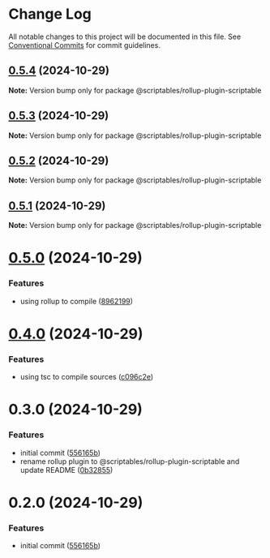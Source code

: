 # Change Log

All notable changes to this project will be documented in this file.
See [Conventional Commits](https://conventionalcommits.org) for commit guidelines.

## [0.5.4](https://github.com/taoyuan/scriptables/compare/@scriptables/rollup-plugin-scriptable@0.5.3...@scriptables/rollup-plugin-scriptable@0.5.4) (2024-10-29)

**Note:** Version bump only for package @scriptables/rollup-plugin-scriptable





## [0.5.3](https://github.com/taoyuan/scriptables/compare/@scriptables/rollup-plugin-scriptable@0.5.2...@scriptables/rollup-plugin-scriptable@0.5.3) (2024-10-29)

**Note:** Version bump only for package @scriptables/rollup-plugin-scriptable





## [0.5.2](https://github.com/taoyuan/scriptables/compare/@scriptables/rollup-plugin-scriptable@0.5.1...@scriptables/rollup-plugin-scriptable@0.5.2) (2024-10-29)

**Note:** Version bump only for package @scriptables/rollup-plugin-scriptable





## [0.5.1](https://github.com/taoyuan/scriptables/compare/@scriptables/rollup-plugin-scriptable@0.5.0...@scriptables/rollup-plugin-scriptable@0.5.1) (2024-10-29)

**Note:** Version bump only for package @scriptables/rollup-plugin-scriptable





# [0.5.0](https://github.com/taoyuan/scriptables/compare/@scriptables/rollup-plugin-scriptable@0.4.0...@scriptables/rollup-plugin-scriptable@0.5.0) (2024-10-29)


### Features

* using rollup to compile ([8962199](https://github.com/taoyuan/scriptables/commit/8962199e57b1b05ede55dea81da7588396eb91f4))





# [0.4.0](https://github.com/taoyuan/scriptables/compare/@scriptables/rollup-plugin-scriptable@0.3.0...@scriptables/rollup-plugin-scriptable@0.4.0) (2024-10-29)


### Features

* using tsc to compile sources ([c096c2e](https://github.com/taoyuan/scriptables/commit/c096c2eb4f4dee106c7e812323c3c659c4659b5c))





# 0.3.0 (2024-10-29)


### Features

* initial commit ([556165b](https://github.com/taoyuan/scriptables/commit/556165b02cf3987a55e99080be2fb6c3ca12e7a7))
* rename rollup plugin to @scriptables/rollup-plugin-scriptable and update README ([0b32855](https://github.com/taoyuan/scriptables/commit/0b32855bd30ad9e473724a19ac7de63553348d87))





# 0.2.0 (2024-10-29)


### Features

* initial commit ([556165b](https://github.com/taoyuan/scriptables/commit/556165b02cf3987a55e99080be2fb6c3ca12e7a7))
